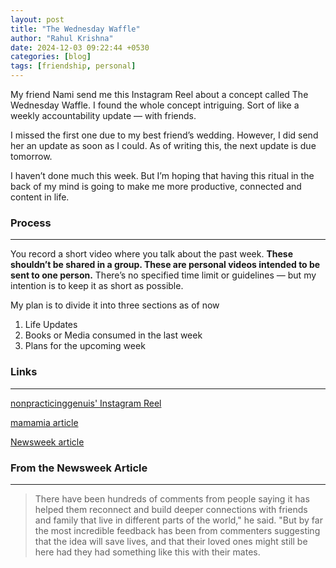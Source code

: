 ```yaml
---
layout: post
title: "The Wednesday Waffle"
author: "Rahul Krishna"
date: 2024-12-03 09:22:44 +0530
categories: [blog]
tags: [friendship, personal]
---
```


My friend Nami send me this Instagram Reel about a concept called The Wednesday Waffle. I found the whole concept intriguing. Sort of like a weekly accountability update — with friends. 

I missed the first one due to my best friend’s wedding. However, I did send her an update as soon as I could. As of writing this, the next update is due tomorrow. 

I haven’t done much this week. But I’m hoping that having this ritual in the back of my mind is going to make me more productive, connected and content in life.

### Process

---

You record a short video where you talk about the past week. **These shouldn’t be shared in a group. These are personal videos intended to be sent to one person.** There’s no specified time limit or guidelines — but my intention is to keep it as short as possible. 

My plan is to divide it into three sections as of now

1. Life Updates
2. Books or Media consumed in the last week
3. Plans for the upcoming week

### Links

---

<a href="https://www.instagram.com/reel/DBccHY0Rm2y">nonpracticinggenuis' Instagram Reel</a>

<a href="https://www.mamamia.com.au/wednesday-waffle-friendship-hack/">mamamia article</a>

<a href="https://www.newsweek.com/millennial-man-heartwarming-weekly-tradition-friends-1890309">Newsweek article</a>

### From the Newsweek Article

---

> There have been hundreds of comments from people saying it has helped them reconnect and build deeper connections with friends and family that live in different parts of the world," he said. "But by far the most incredible feedback has been from commenters suggesting that the idea will save lives, and that their loved ones might still be here had they had something like this with their mates.